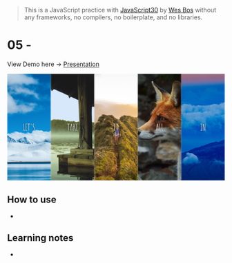 > This is a JavaScript practice with [JavaScript30](https://javascript30.com/) by [Wes Bos](https://github.com/wesbos) without any frameworks, no compilers, no boilerplate, and no libraries.

# 05 - 

View Demo here -> [ Presentation](link)

![](../images/day-05.png)

## How to use
 - 

## Learning notes

 - 

